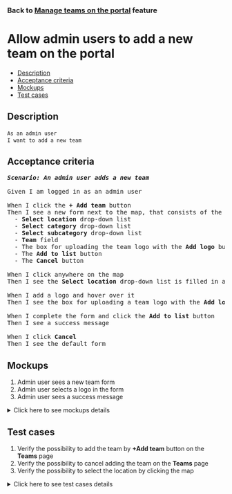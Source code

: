 ### Back to [Manage teams on the portal](../../) feature

# Allow admin users to add a new team on the portal

- [Description](#description)
- [Acceptance criteria](#acceptance-criteria)
- [Mockups](#mockups)
- [Test cases](#test-cases)

## Description

    As an admin user
    I want to add a new team

## Acceptance criteria

<pre>
<b><i>Scenario: An admin user adds a new team</i></b>

Given I am logged in as an admin user

When I click the <b>+ Add team</b> button
Then I see a new form next to the map, that consists of the following elements:
  - <b>Select location</b> drop-down list
  - <b>Select category</b> drop-down list
  - <b>Select subcategory</b> drop-down list
  - <b>Team</b> field
  - The box for uploading the team logo with the <b>Add logo</b> button
  - The <b>Add to list</b> button
  - The <b>Cancel</b> button

When I click anywhere on the map
Then I see the <b>Select location</b> drop-down list is filled in according to the selected location on the map

When I add a logo and hover over it
Then I see the box for uploading a team logo with the <b>Add logo</b> button

When I complete the form and click the <b>Add to list</b> button
Then I see a success message

When I click <b>Cancel</b>
Then I see the default form
</pre>

## Mockups

1. Admin user sees a new team form
2. Admin user selects a logo in the form
3. Admin user sees a success message

<details>
  <summary>Click here to see mockups details</summary>

**1. Admin user sees a new team form:**

![Admin user sees a new team form](/sports_hub_portal/web_application_features/manage_the_teams/images/new_team_form.png)

**2. Admin user selects a logo in the form:**

![Admin user selects a logo in the form](/sports_hub_portal/web_application_features/manage_the_teams/images/new_team_form_with_logo.png)

**3. Admin user sees a success message:**

![Admin user sees a success message](/sports_hub_portal/web_application_features/manage_the_teams/images/success_message.png)

</details>

## Test cases

1. Verify the possibility to add the team by <b>+Add team</b> button on the <b>Teams</b> page
2. Verify the possibility to cancel adding the team on the <b>Teams</b> page
3. Verify the possibility to select the location by clicking the map

<details>
  <summary>Click here to see test cases details</summary>

### **#1. Verify the possibility to add the team by +Add team button on the Teams page**

|Preconditions|Steps|Expected result
--------------|-----|----------
|- Log in with admin account</br>- Go to the <b>Teams</b> configuration page|1) Click the <b>+Add team</b> button</br>2) Complete the form and click <b>Add to list</b>|2) A success message appears and the team is added to the top of the list|

### **#2. Verify the possibility to cancel adding the team on the Teams page**

|Preconditions|Steps|Expected result
--------------|-----|----------
|- Log in with admin account</br>- Go to the <b>Teams</b> configuration page|1) Click the <b>+Add team</b> button</br>2) Complete the form</br>3) Click <b>Cancel</b>|3) The default form for viewing teams appears|

### **#3. Verify the possibility to select the location by clicking the map**

|Preconditions|Steps|Expected result
--------------|-----|----------
|- Log in with admin account</br>- Go to the <b>Teams</b> configuration page|1) Click the <b>+Add team</b> button</br>2) Click anywhere on the map</br>3) Complete the form</br>4) Click <b>Add to list</b>|2) Select location drop-down list is filled according to the selected location on the map</br>4) A success message appears and the team is added to the top of the list|

</details>
